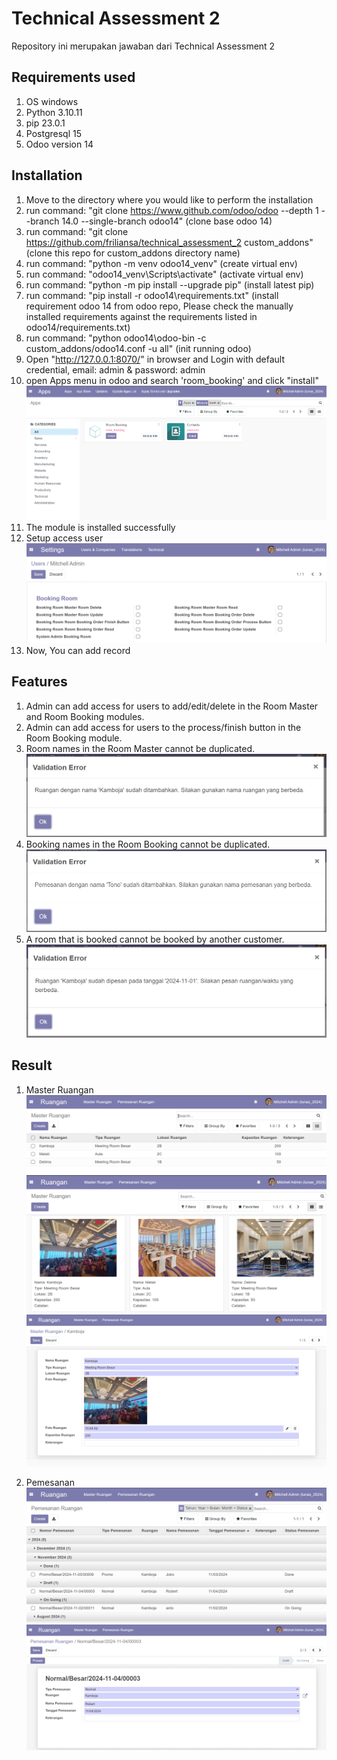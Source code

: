 # Technical Assessment 2
Repository ini merupakan jawaban dari Technical Assessment 2

## Requirements used
1. OS windows
2. Python 3.10.11
3. pip 23.0.1
4. Postgresql 15
5. Odoo version 14

## Installation
1. Move to the directory where you would like to perform the installation
2. run command: "git clone https://www.github.com/odoo/odoo --depth 1 --branch 14.0 --single-branch odoo14" (clone base odoo 14)
3. run command: "git clone https://github.com/friliansa/technical_assessment_2 custom_addons" (clone this repo for custom_addons directory name)
4. run command: "python -m venv odoo14_venv" (create virtual env)
5. run command: "odoo14_venv\Scripts\activate" (activate virtual env)
6. run command: "python -m pip install --upgrade pip" (install latest pip)
7. run command: "pip install -r odoo14\requirements.txt" (install requirement odoo 14 from odoo repo, Please check the manually installed requirements against the requirements listed in odoo14/requirements.txt)
8. run command: "python odoo14\odoo-bin -c custom_addons/odoo14.conf -u all" (init running odoo)
9. Open "http://127.0.0.1:8070/" in browser and Login with default credential, email: admin & password: admin
10. open Apps menu in odoo and search 'room_booking' and click "install"
   ![Install Module](assets/install_module_room_booking.png)
11. The module is installed successfully
12. Setup access user
   ![Setup access Module](assets/setup_access.png)
13. Now, You can add record

## Features
1. Admin can add access for users to add/edit/delete in the Room Master and Room Booking modules.
2. Admin can add access for users to the process/finish button in the Room Booking module.
3. Room names in the Room Master cannot be duplicated.
   ![Room names](assets/validation_add_master_ruangan.png)
4. Booking names in the Room Booking cannot be duplicated.
   ![Booking names](assets/validation_nama_pemesanan.png)
5. A room that is booked cannot be booked by another customer.
   ![Room booked](assets/validation_pemesanan_ruangan.png)

## Result
1. Master Ruangan
   ![List Ruangan](assets/list_ruangan.png)
   ![Grid Ruangan](assets/grid_ruangan.png)
   ![Form Ruangan](assets/form_ruangan.png)

2. Pemesanan
   ![List Pemesanan](assets/list_pemesanan.png)
   ![Form Pemesanan](assets/form_pemesanan.png)


